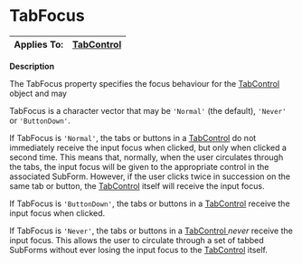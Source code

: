 




<h1 class="heading"><span class="name">TabFocus</span></h1>

| Applies To: | [TabControl](../a-z/tabcontrol.md) |
| --- | ---  |


**Description**


The TabFocus property specifies the focus behaviour for the [TabControl](../a-z/tabcontrol.md) object and may


TabFocus is a character vector that may be `'Normal'` (the default), `'Never'` or `'ButtonDown'`.


If TabFocus is `'Normal'`, the tabs or buttons in a [TabControl](../a-z/tabcontrol.md) do not immediately receive the input focus when clicked, but only when clicked a second time. This means that, normally, when the user circulates through the tabs, the input focus will be given to the appropriate control in the associated SubForm. However, if the user clicks twice in succession on the same tab or button, the [TabControl](../a-z/tabcontrol.md) itself will receive the input focus.


If TabFocus is `'ButtonDown'`, the tabs or buttons in a [TabControl](../a-z/tabcontrol.md) receive the input focus when clicked.


If TabFocus is `'Never'`, the tabs or buttons in a [TabControl ](../a-z/tabcontrol.md)*never* receive the input focus. This allows the user to circulate through a set of tabbed SubForms without ever losing the input focus to the [TabControl](../a-z/tabcontrol.md) itself.



